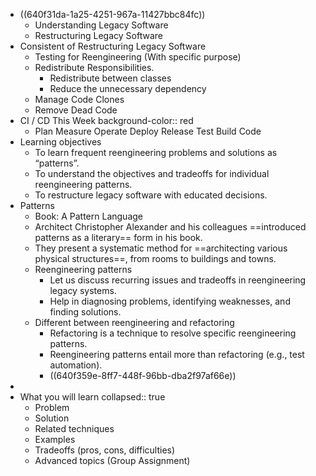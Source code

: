 - ((640f31da-1a25-4251-967a-11427bbc84fc))
	- Understanding Legacy Software
	- Restructuring Legacy Software
- Consistent of Restructuring Legacy Software
	- Testing for Reengineering (With specific purpose)
	- Redistribute Responsibilities.
		- Redistribute between classes
		- Reduce the unnecessary dependency
	- Manage Code Clones
	- Remove Dead Code
- CI / CD This Week
  background-color:: red
	- Plan Measure Operate Deploy Release Test Build Code
- Learning objectives
	- To learn frequent reengineering problems and solutions as “patterns”.
	- To understand the objectives and tradeoffs for individual reengineering patterns.
	- To restructure legacy software with educated decisions.
- Patterns
	- Book: A Pattern Language
	- Architect Christopher Alexander and his colleagues ==introduced patterns as a literary==  form in his book.
	- They present a systematic method for ==architecting various physical structures==, from rooms to buildings and towns.
	- Reengineering patterns
		- Let us discuss recurring issues and tradeoffs in reengineering legacy systems.
		- Help in diagnosing problems, identifying weaknesses, and finding solutions.
	- Different between reengineering and refactoring
		- Refactoring is a technique to resolve specific reengineering patterns.
		- Reengineering patterns entail more than refactoring (e.g., test automation).
		- ((640f359e-8ff7-448f-96bb-dba2f97af66e))
-
- What you will learn
  collapsed:: true
	- Problem
	- Solution
	- Related techniques
	- Examples
	- Tradeoffs (pros, cons, difficulties)
	- Advanced topics (Group Assignment)